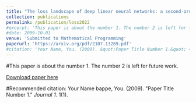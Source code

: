```yaml
---
title: "The loss landscape of deep linear neural networks: a second-order analysis"
collection: publications
permalink: /publication/loss2022
#excerpt: 'This paper is about the number 1. The number 2 is left for future work.'
#date: 2009-10-01
venue: 'Submitted to Mathematical Programming'
paperurl: 'https://arxiv.org/pdf/2107.13289.pdf'
#citation: 'Your Name, You. (2009). &quot;Paper Title Number 1.&quot; <i>Journal 1</i>. 1(1).'
---
```

#This paper is about the number 1. The number 2 is left for future work.

[Download paper here](https://arxiv.org/pdf/2107.13289.pdf)

#Recommended citation: Your Name bappe, You. (2009). "Paper Title Number 1." <i>Journal 1</i>. 1(1).
